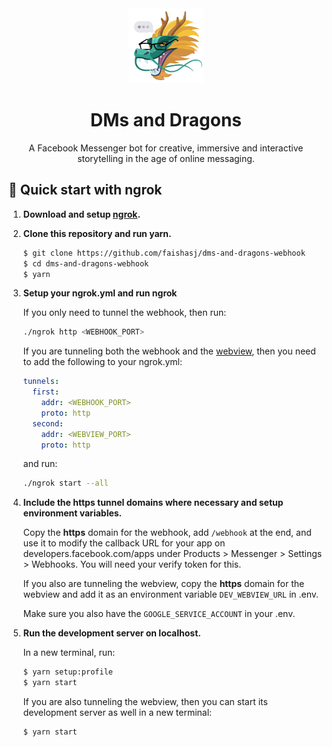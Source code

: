 <div align='center'>
  <img src='dragon_logo.png' width=120></img>
</div>
<h1 align='center'>
  DMs and Dragons
</h1>

<p align='center'>A Facebook Messenger bot for creative, immersive and interactive storytelling in the age of online messaging.
</p>

## 🚀 Quick start with ngrok

1. **Download and setup [ngrok](https://ngrok.com/download).**

1. **Clone this repository and run yarn.**

    ```zsh
    $ git clone https://github.com/faishasj/dms-and-dragons-webhook
    $ cd dms-and-dragons-webhook
    $ yarn
    ```

1. **Setup your ngrok.yml and run ngrok**

    If you only need to tunnel the webhook, then run:

    ```zsh
    ./ngrok http <WEBHOOK_PORT>
    ```

    If you are tunneling both the webhook and the [webview](https://github.com/faishasj/dms-and-dragons-webview), then you need to add the following to your ngrok.yml:

    ```yml
    tunnels:
      first:
        addr: <WEBHOOK_PORT>
        proto: http  
      second:
        addr: <WEBVIEW_PORT>
        proto: http
    ```

    and run:

    ```zsh
    ./ngrok start --all
    ```

1. **Include the https tunnel domains where necessary and setup environment variables.**

    Copy the **https** domain for the webhook, add `/webhook` at the end, and use it to modify the callback URL for your app on developers.facebook.com/apps under Products > Messenger > Settings > Webhooks. You will need your verify token for this.

    If you also are tunneling the webview, copy the **https** domain for the webview and add it as an environment variable `DEV_WEBVIEW_URL` in .env.

    Make sure you also have the `GOOGLE_SERVICE_ACCOUNT` in your .env.

1. **Run the development server on localhost.**

    In a new terminal, run:

    ```zsh
    $ yarn setup:profile
    $ yarn start
    ```

    If you are also tunneling the webview, then you can start its development server as well in a new terminal:

    ```zsh
    $ yarn start
    ```
